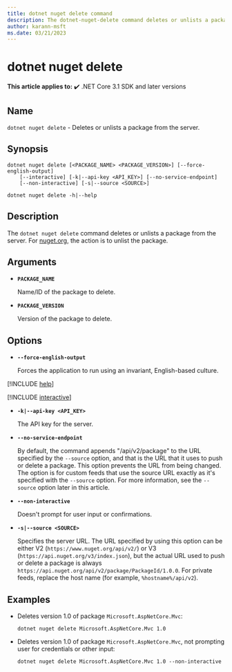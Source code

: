 ```yaml
---
title: dotnet nuget delete command
description: The dotnet-nuget-delete command deletes or unlists a package from the server.
author: karann-msft
ms.date: 03/21/2023
---
```

# dotnet nuget delete

**This article applies to:** ✔️ .NET Core 3.1 SDK and later versions

## Name

`dotnet nuget delete` - Deletes or unlists a package from the server.

## Synopsis

```dotnetcli
dotnet nuget delete [<PACKAGE_NAME> <PACKAGE_VERSION>] [--force-english-output]
    [--interactive] [-k|--api-key <API_KEY>] [--no-service-endpoint]
    [--non-interactive] [-s|--source <SOURCE>]

dotnet nuget delete -h|--help
```

## Description

The `dotnet nuget delete` command deletes or unlists a package from the server. For [nuget.org](https://www.nuget.org/), the action is to unlist the package.

## Arguments

* **`PACKAGE_NAME`**

  Name/ID of the package to delete.

* **`PACKAGE_VERSION`**

  Version of the package to delete.

## Options

* **`--force-english-output`**

  Forces the application to run using an invariant, English-based culture.

[!INCLUDE [help](../../../includes/cli-help.md)]

[!INCLUDE [interactive](../../../includes/cli-interactive-3-0.md)]

* **`-k|--api-key <API_KEY>`**

  The API key for the server.

* **`--no-service-endpoint`**

  By default, the command appends "/api/v2/package" to the URL specified by the `--source` option, and that is the URL that it uses to push or delete a package. This option prevents the URL from being changed. The option is for custom feeds that use the source URL exactly as it's specified with the `--source` option. For more information, see the `--source` option later in this article.

* **`--non-interactive`**

  Doesn't prompt for user input or confirmations.

* **`-s|--source <SOURCE>`**

  Specifies the server URL. The URL specified by using this option can be either V2 (`https://www.nuget.org/api/v2/`) or V3 (`https://api.nuget.org/v3/index.json`), but the actual URL used to push or delete a package is always `https://api.nuget.org/api/v2/package/PackageId/1.0.0`. For private feeds, replace the host name (for example, `%hostname%/api/v2`).

## Examples

* Deletes version 1.0 of package `Microsoft.AspNetCore.Mvc`:

  ```dotnetcli
  dotnet nuget delete Microsoft.AspNetCore.Mvc 1.0
  ```

* Deletes version 1.0 of package `Microsoft.AspNetCore.Mvc`, not prompting user for credentials or other input:

  ```dotnetcli
  dotnet nuget delete Microsoft.AspNetCore.Mvc 1.0 --non-interactive
  ```
